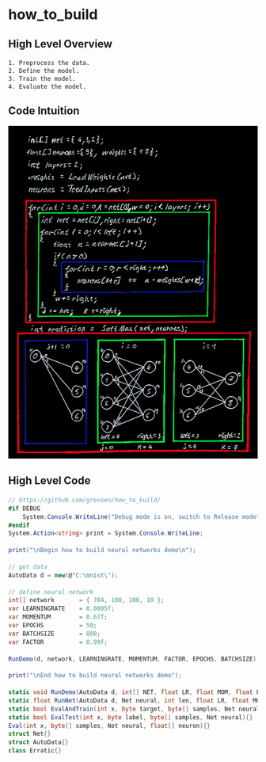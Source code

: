 # how_to_build


## High Level Overview
~~~
1. Preprocess the data.
2. Define the model.
3. Train the model.
4. Evaluate the model.
~~~

## Code Intuition
<p align="center">
  <img src="https://github.com/grensen/how_to_build/blob/main/figures/network_intuition.png?raw=true">
</p>

## High Level Code
~~~cs
// https://github.com/grensen/how_to_build/
#if DEBUG
    System.Console.WriteLine("Debug mode is on, switch to Release mode");
#endif 
System.Action<string> print = System.Console.WriteLine;

print("\nBegin how to build neural networks demo\n");

// get data
AutoData d = new(@"C:\mnist\");

// define neural network 
int[] network       = { 784, 100, 100, 10 };
var LEARNINGRATE    = 0.0005f;
var MOMENTUM        = 0.67f;
var EPOCHS          = 50;
var BATCHSIZE       = 800;
var FACTOR          = 0.99f;

RunDemo(d, network, LEARNINGRATE, MOMENTUM, FACTOR, EPOCHS, BATCHSIZE);

print("\nEnd how to build neural networks demo");

static void RunDemo(AutoData d, int[] NET, float LR, float MOM, float FACTOR, int EPOCHS, int BATCHSIZE){}
static float RunNet(AutoData d, Net neural, int len, float LR, float MOM, float FACTOR, int EPOCHS, int BATCHSIZE){}
static bool EvalAndTrain(int x, byte target, byte[] samples, Net neural, float[] delta){}
static bool EvalTest(int x, byte label, byte[] samples, Net neural){}
Eval(int x, byte[] samples, Net neural, float[] neuron){}
struct Net{}
struct AutoData{}
class Erratic{}
~~~


